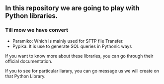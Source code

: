 ## In this repository we are going to play with Python libraries.

### Till mow we have convert 

* Paramiko: Which is mainly used for SFTP file Transfer.
* Pypika: It is use to generate SQL queries in Pythonic ways

If you want to know more about these libraries, you can go through their official documentation.

If you to see for particular liarary, you can go message us we will create on that Python Library.